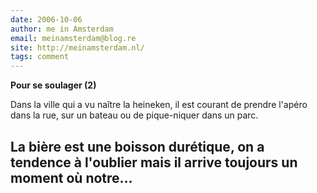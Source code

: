 ```yaml
---
date: 2006-10-06
author: me in Amsterdam
email: meinamsterdam@blog.re
site: http://meinamsterdam.nl/
tags: comment
---
```


<!-- TB -->
<p><strong>Pour se soulager (2)</strong></p>
<p>Dans la ville qui a vu naître la heineken, il est courant de prendre l'apéro dans la rue, sur un bateau ou de pique-niquer dans un parc.


La bière est une boisson durétique, on a tendence à l'oublier mais il arrive toujours un moment où notre...</p>
---